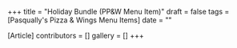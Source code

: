+++
title = "Holiday Bundle (PP&W Menu Item)"
draft = false
tags = [Pasqually's Pizza & Wings Menu Items]
date = ""

[Article]
contributors = []
gallery = []
+++